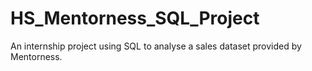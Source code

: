 # HS_Mentorness_SQL_Project
An internship project using SQL to analyse a sales dataset provided by Mentorness.


